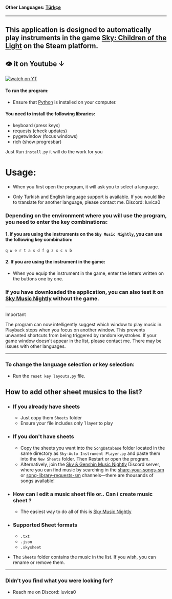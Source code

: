 #### Other Languages: [Türkçe](https://github.com/MERT-CKR/Sky-Instrument-Player/blob/main/README-TR.md)

---
## This application is designed to automatically play instruments in the game [Sky: Children of the Light](https://store.steampowered.com/app/2325290/Sky_Children_of_the_Light/) on the Steam platform.

## 👁 it on Youtube ↓
[![watch on YT](https://i3.ytimg.com/vi/ZUfYclM6AHA/maxresdefault.jpg)](https://www.youtube.com/watch?v=ZUfYclM6AHA)



#### To run the program:
* Ensure that [Python](https://www.python.org) is installed on your computer.
#### You need to install the following libraries:
* keyboard (press keys)
* requests (check updates)
* pygetwindow (focus windows)
* rich (show progresbar)

Just Run `install.py` it will do the work for you

# Usage:

- When you first open the program, it will ask you to select a language.

- Only Turkish and English language support is available. If you would like to translate for another language, please contact me. Discord: luvica0

### Depending on the environment where you will use the program, you need to enter the key combinations:

#### 1. If you are using the instruments on the `Sky Music Nightly`, you can use the following key combination:
`
q w e r t a s d f g z x c v b
`

#### 2. If you are using the instrument in the game:
* When you equip the instrument in the game, enter the letters written on the buttons one by one. 


### If you have downloaded the application, you can also test it on [Sky Music Nightly](https://specy.github.io/skyMusic/) without the game.


---

> [!IMPORTANT]
> The program can now intelligently suggest which window to play music in. Playback stops when you focus on another window. This prevents unwanted shortcuts from being triggered by random keystrokes. If your game window doesn't appear in the list, please contact me. There may be issues with other languages.

---
### To change the language selection or key selection:
* Run the `reset key layouts.py` file.



## How to add other sheet musics to the list?

* ### If you already have sheets 
    * Just copy them `Sheets` folder
    * Ensure your file includes only 1 layer to play


* ### If you don't have sheets
    * Copy the sheets you want into the `SongDatabase` folder located in the same directory as `Sky-Auto Instrument Player.py` and paste them into the `New Sheets` folder. Then Restart or open the program.
    * Alternatively, join the [Sky & Genshin Music Nightly](https://discord.gg/Arsf65YYHq) Discord server, where you can find music by searching in the [share-your-songs-sm](https://discordapp.com/channels/706253814910550118/706508410329235526) or [song-library-requests-sm](https://discordapp.com/channels/706253814910550118/730884082258673715) channels—there are thousands of songs available!


* ### How can I edit a music sheet file or.. Can i create music sheet ?
    * The easiest way to do all of this is [Sky Music Nightly](https://specy.github.io/skyMusic)

* ### Supported Sheet formats
    * `.txt`
    * `.json`
    * `.skysheet`
    


* The `Sheets` folder contains the music in the list. If you wish, you can rename or remove them.


---
### Didn't you find what you were looking for?
* Reach me on Discord: luvica0






